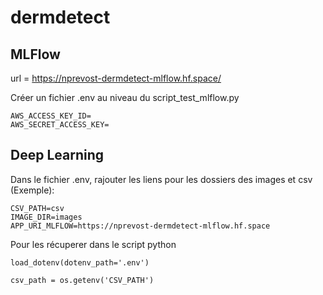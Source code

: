 # dermdetect

## MLFlow

url = https://nprevost-dermdetect-mlflow.hf.space/

Créer un fichier .env au niveau du script_test_mlflow.py

```
AWS_ACCESS_KEY_ID=
AWS_SECRET_ACCESS_KEY=
```

## Deep Learning

Dans le fichier .env, rajouter les liens pour les dossiers des images et csv (Exemple):
```
CSV_PATH=csv
IMAGE_DIR=images
APP_URI_MLFLOW=https://nprevost-dermdetect-mlflow.hf.space
```

Pour les récuperer dans le script python
```
load_dotenv(dotenv_path='.env')
            
csv_path = os.getenv('CSV_PATH')
```